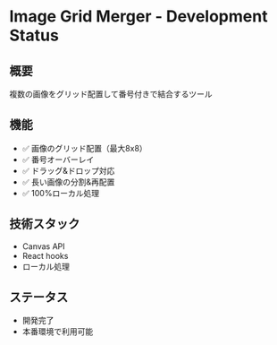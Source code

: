 # Image Grid Merger - Development Status

## 概要
複数の画像をグリッド配置して番号付きで結合するツール

## 機能
- ✅ 画像のグリッド配置（最大8x8）
- ✅ 番号オーバーレイ
- ✅ ドラッグ&ドロップ対応
- ✅ 長い画像の分割&再配置
- ✅ 100%ローカル処理

## 技術スタック
- Canvas API
- React hooks
- ローカル処理

## ステータス
- 開発完了
- 本番環境で利用可能